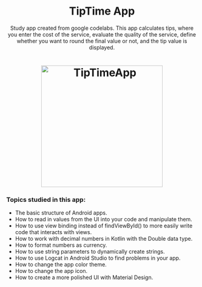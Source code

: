 <h1 align="center">TipTime App</h1>
<p align="center">Study app created from google codelabs. This app calculates tips, where you enter the cost of the service, evaluate the quality of the service, define whether you want to round the final value or not, and the tip value is displayed.</p>

<h1 align="center">
  <img alt="TipTimeApp" title="#TipTimeApp" src="https://user-images.githubusercontent.com/40619402/154279948-068948e2-7fe9-4a59-874b-37e82d49926a.gif" | <img src="/uploads/eaf14d4fc61fc3ab55a3249f56a5c692/increment_button.gif" width="320" />
</h1>

### Topics studied in this app:

- The basic structure of Android apps.
- How to read in values from the UI into your code and manipulate them.
- How to use view binding instead of findViewById() to more easily write code that interacts with views.
- How to work with decimal numbers in Kotlin with the Double data type.
- How to format numbers as currency.
- How to use string parameters to dynamically create strings.
- How to use Logcat in Android Studio to find problems in your app.
- How to change the app color theme.
- How to change the app icon.
- How to create a more polished UI with Material Design.
